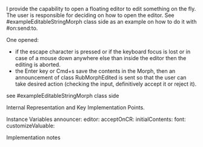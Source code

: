 I provide the capability to open a floating editor to edit something on the fly.The user is responsible for deciding on how to open the editor. See #exampleEditableStringMorph class side as an example on how to do it with #on:send:to.One opened:- if the escape character is pressed or if the keyboard focus is lost or in case of a mouse down anywhere else than inside the editor then the editing is aborted.- the Enter key or Cmd+s save the contents in the Morph, then an announcement of class RubMorphEdited is sent so that the user can take desired action (checking the input, definitively accept it or reject it).see #exampleEditableStringMorph class side Internal Representation and Key Implementation Points.Instance Variables	announcer:		<Announcer>	editor:		<RubScrolledTextMorph>	acceptOnCR:	<Boolean>	initialContents: <String>	font: <LogicalFont>	customizeValuable: <Valuable>Implementation notes